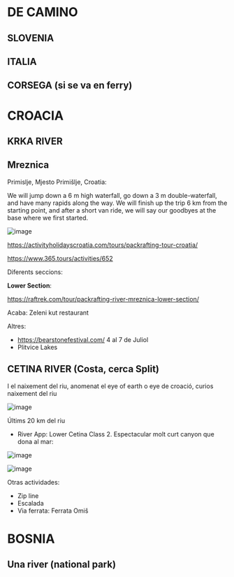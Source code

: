 # DE CAMINO

## SLOVENIA

## ITALIA

## CORSEGA (si se va en ferry)

# CROACIA

## KRKA RIVER

## Mreznica 

Primislje, Mjesto Primišlje, Croatia: 

We will jump down a 6 m high waterfall, go down a 3 m double-waterfall, and have many rapids along the way. We will finish up the trip 6 km from the starting point, and after a short van ride, we will say our goodbyes at the base where we first started.

![image](https://github.com/acacha/worlds/assets/4015406/267f09d9-30e3-41ef-a958-d956fdeaaaa1)


https://activityholidayscroatia.com/tours/packrafting-tour-croatia/

https://www.365.tours/activities/652

Diferents seccions:

**Lower Section**:

https://raftrek.com/tour/packrafting-river-mreznica-lower-section/

Acaba: Zeleni kut restaurant


Altres:
- https://bearstonefestival.com/ 4 al 7 de Juliol
- Plitvice Lakes
  
## CETINA RIVER (Costa, cerca Split)

I el naixement del riu, anomenat el eye of earth o eye de croació, curios naixement del riu

![image](https://github.com/acacha/worlds/assets/4015406/bfb3123b-2568-4c2a-a8e8-9ced98d8c6fe)


Últims 20 km del riu

- River App: Lower Cetina Class 2. Espectacular molt curt canyon que dona al mar:

![image](https://github.com/acacha/worlds/assets/4015406/d5f00425-a29a-4aec-8140-68e7c76cf813)

![image](https://github.com/acacha/worlds/assets/4015406/1cee4b3e-1f01-48ac-a55f-7dfc5c180c14)

Otras actividades:
- Zip line
- Escalada
- Via ferrata: Ferrata Omiš

# BOSNIA

## Una river (national park)

